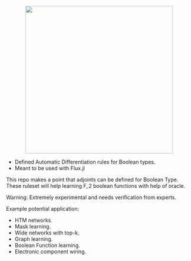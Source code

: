 <p align="center">
<img width="400px" src="https://repository-images.githubusercontent.com/312120233/56b03680-3b0b-11eb-8832-bde2a3bd75b6"/>
</p>


- Defined Automatic Differentiation rules for Boolean types.
- Meant to be used with Flux.jl

This repo makes a point that adjoints can be defined for Boolean Type.
These ruleset will help learning F$\_2$ boolean functions with help of oracle.

Warning: Extremely experimental and needs verification from experts.

Example potential application:
- HTM networks.
- Mask learning.
- Wide networks with top-k.
- Graph learning.
- Boolean Function learning.
- Electronic component wiring.
